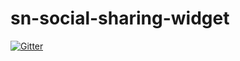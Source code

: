 # sn-social-sharing-widget

[![Gitter](https://badges.gitter.im/Join%20Chat.svg)](https://gitter.im/thihatma/sn-social-sharing-widget?utm_source=badge&utm_medium=badge&utm_campaign=pr-badge&utm_content=badge)